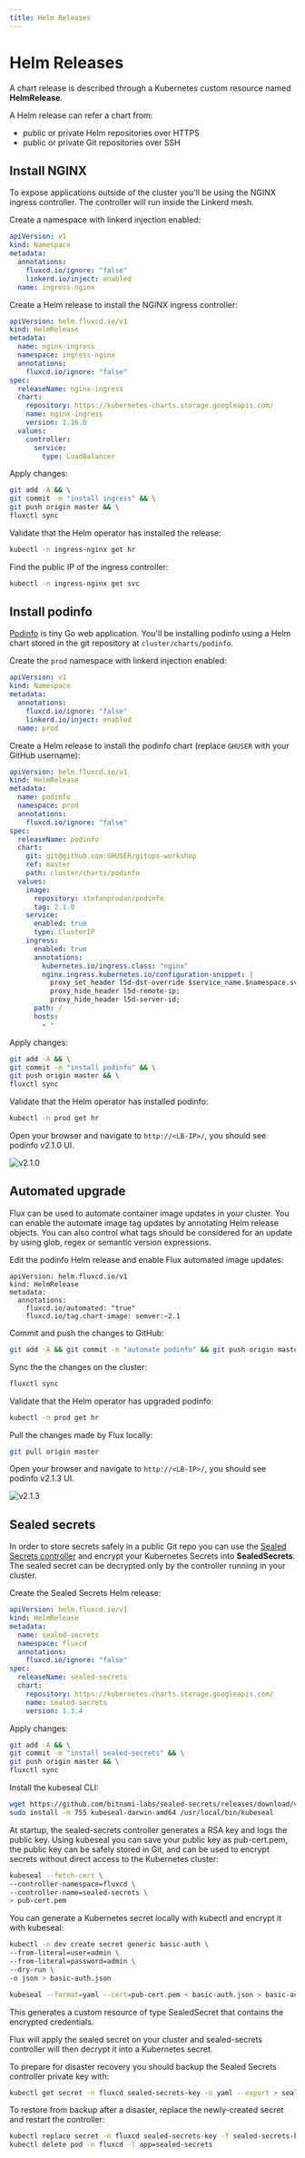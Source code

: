 ```yaml
---
title: Helm Releases
---
```


# Helm Releases

A chart release is described through a Kubernetes custom resource named **HelmRelease**.

A Helm release can refer a chart from:
* public or private Helm repositories over HTTPS
* public or private Git repositories over SSH

## Install NGINX

To expose applications outside of the cluster you'll be using the NGINX ingress controller. 
The controller will run inside the Linkerd mesh.

Create a namespace with linkerd injection enabled:

```yaml
apiVersion: v1
kind: Namespace
metadata:
  annotations:
    fluxcd.io/ignore: "false"
    linkerd.io/inject: enabled
  name: ingress-nginx
```

Create a Helm release to install the NGINX ingress controller:

```yaml
apiVersion: helm.fluxcd.io/v1
kind: HelmRelease
metadata:
  name: nginx-ingress
  namespace: ingress-nginx
  annotations:
    fluxcd.io/ignore: "false"
spec:
  releaseName: nginx-ingress
  chart:
    repository: https://kubernetes-charts.storage.googleapis.com/
    name: nginx-ingress
    version: 1.16.0
  values:
    controller:
      service:
        type: LoadBalancer
```

Apply changes:

```sh
git add -A && \
git commit -m "install ingress" && \
git push origin master && \
fluxctl sync
```

Validate that the Helm operator has installed the release:

```sh
kubectl -n ingress-nginx get hr
```

Find the public IP of the ingress controller:

```sh
kubectl -n ingress-nginx get svc
```

## Install podinfo

[Podinfo](http://github.com/stefanprodan/podinfo) is tiny Go web application.
You'll be installing podinfo using a Helm chart stored in the git repository at `cluster/charts/podinfo`.

Create the `prod` namespace with linkerd injection enabled:

```yaml
apiVersion: v1
kind: Namespace
metadata:
  annotations:
    fluxcd.io/ignore: "false"
    linkerd.io/inject: enabled
  name: prod
```

Create a Helm release to install the podinfo chart (replace `GHUSER` with your GitHub username):

```yaml
apiVersion: helm.fluxcd.io/v1
kind: HelmRelease
metadata:
  name: podinfo
  namespace: prod
  annotations:
    fluxcd.io/ignore: "false"
spec:
  releaseName: podinfo
  chart:
    git: git@github.com:GHUSER/gitops-workshop
    ref: master
    path: cluster/charts/podinfo
  values:
    image:
      repository: stefanprodan/podinfo
      tag: 2.1.0
    service:
      enabled: true
      type: ClusterIP
    ingress:
      enabled: true
      annotations:
        kubernetes.io/ingress.class: "nginx"
        nginx.ingress.kubernetes.io/configuration-snippet: |
          proxy_set_header l5d-dst-override $service_name.$namespace.svc.cluster.local:9898;
          proxy_hide_header l5d-remote-ip;
          proxy_hide_header l5d-server-id;
      path: /
      hosts:
        - *
```

Apply changes:

```sh
git add -A && \
git commit -m "install podinfo" && \
git push origin master && \
fluxctl sync
```

Validate that the Helm operator has installed podinfo:

```sh
kubectl -n prod get hr
```

Open your browser and navigate to `http://<LB-IP>/`, you should see podinfo v2.1.0 UI.

![v2.1.0](/podinfo-2.1.0.png)

## Automated upgrade

Flux can be used to automate container image updates in your cluster.
You can enable the automate image tag updates by annotating Helm release objects.
You can also control what tags should be considered for an
update by using glob, regex or semantic version expressions.

Edit the podinfo Helm release and enable Flux automated image updates:

```yaml{5,6}
apiVersion: helm.fluxcd.io/v1
kind: HelmRelease
metadata:
  annotations:
    fluxcd.io/automated: "true"
    fluxcd.io/tag.chart-image: semver:~2.1
```

Commit and push the changes to GitHub:

```sh
git add -A && git commit -m "automate podinfo" && git push origin master
```

Sync the the changes on the cluster:

```sh
fluxctl sync
```

Validate that the Helm operator has upgraded podinfo:

```sh
kubectl -n prod get hr
```

Pull the changes made by Flux locally:

```sh
git pull origin master
```

Open your browser and navigate to `http://<LB-IP>/`, you should see podinfo v2.1.3 UI.

![v2.1.3](/podinfo-2.1.3.png)

## Sealed secrets

In order to store secrets safely in a public Git repo you can use the
[Sealed Secrets controller](https://github.com/bitnami-labs/sealed-secrets)
and encrypt your Kubernetes Secrets into **SealedSecrets**.
The sealed secret can be decrypted only by the controller running in your cluster.

Create the Sealed Secrets Helm release:

```yaml
apiVersion: helm.fluxcd.io/v1
kind: HelmRelease
metadata:
  name: sealed-secrets
  namespace: fluxcd
  annotations:
    fluxcd.io/ignore: "false"
spec:
  releaseName: sealed-secrets
  chart:
    repository: https://kubernetes-charts.storage.googleapis.com/
    name: sealed-secrets
    version: 1.3.4
```

Apply changes:

```sh
git add -A && \
git commit -m "install sealed-secrets" && \
git push origin master && \
fluxctl sync
```

Install the kubeseal CLI:

```sh
wget https://github.com/bitnami-labs/sealed-secrets/releases/download/v0.8.1/kubeseal-darwin-amd64
sudo install -m 755 kubeseal-darwin-amd64 /usr/local/bin/kubeseal
```

At startup, the sealed-secrets controller generates a RSA key and logs the public key.
Using kubeseal you can save your public key as pub-cert.pem,
the public key can be safely stored in Git, and can be used to encrypt secrets
without direct access to the Kubernetes cluster:

```sh
kubeseal --fetch-cert \
--controller-namespace=fluxcd \
--controller-name=sealed-secrets \
> pub-cert.pem
```

You can generate a Kubernetes secret locally with kubectl and encrypt it with kubeseal:

```sh
kubectl -n dev create secret generic basic-auth \
--from-literal=user=admin \
--from-literal=password=admin \
--dry-run \
-o json > basic-auth.json

kubeseal --format=yaml --cert=pub-cert.pem < basic-auth.json > basic-auth.yaml
```

This generates a custom resource of type SealedSecret that contains the encrypted credentials.

Flux will apply the sealed secret on your cluster and sealed-secrets controller will
then decrypt it into a Kubernetes secret.

To prepare for disaster recovery you should backup the Sealed Secrets controller private key with:

```sh
kubectl get secret -n fluxcd sealed-secrets-key -o yaml --export > sealed-secrets-key.yaml
```

To restore from backup after a disaster, replace the newly-created secret and restart the controller:

```sh
kubectl replace secret -n fluxcd sealed-secrets-key -f sealed-secrets-key.yaml
kubectl delete pod -n fluxcd -l app=sealed-secrets
```
